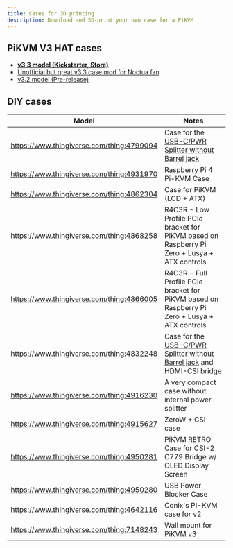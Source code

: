 ```yaml
---
title: Cases for 3D printing
description: Download and 3D-print your own case for a PiKVM
---
```


## PiKVM V3 HAT cases

* [**v3.3 model (Kickstarter, Store)**](stl/v3.3/index.md)
* [Unofficial but great v3.3 case mod for Noctua fan](https://www.printables.com/model/218724-pikvm-case-mod-for-silent-noctua-40mm-fan)
* [v3.2 model (Pre-release)](stl/v3.2/index.md)

## DIY cases

| Model | Notes |
|-------|-------|
| https://www.thingiverse.com/thing:4799094 | Case for the [USB-C/PWR Splitter without Barrel jack](https://www.tindie.com/products/8086net/usb-cpwr-splitter/) |
| https://www.thingiverse.com/thing:4931970 | Raspberry Pi 4 Pi-KVM Case |
| https://www.thingiverse.com/thing:4862304 | Case for PiKVM (LCD + ATX) |
| https://www.thingiverse.com/thing:4868258 | R4C3R - Low Profile PCIe bracket for PiKVM based on Raspberry Pi Zero + Lusya + ATX controls |
| https://www.thingiverse.com/thing:4866005 | R4C3R - Full Profile PCIe bracket for PiKVM based on Raspberry Pi Zero + Lusya + ATX controls |
| https://www.thingiverse.com/thing:4832248 | Case for the [USB-C/PWR Splitter without Barrel jack](https://www.tindie.com/products/8086net/usb-cpwr-splitter/) and HDMI-CSI bridge |
| https://www.thingiverse.com/thing:4916230 | A very compact case without internal power splitter |
| https://www.thingiverse.com/thing:4915627 | ZeroW + CSI case |
| https://www.thingiverse.com/thing:4950281 | PiKVM RETRO Case for CSI-2 C779 Bridge w/ OLED Display Screen |
| https://www.thingiverse.com/thing:4950280 | USB Power Blocker Case |
| https://www.thingiverse.com/thing:4642116 | Conix's PI-KVM case for v2 |
| https://www.thingiverse.com/thing:7148243 | Wall mount for PiKVM v3 |
